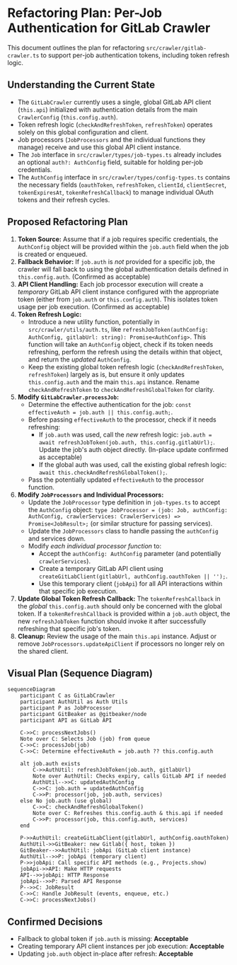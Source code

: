 # Refactoring Plan: Per-Job Authentication for GitLab Crawler

This document outlines the plan for refactoring `src/crawler/gitlab-crawler.ts` to support per-job authentication tokens, including token refresh logic.

## Understanding the Current State

*   The `GitLabCrawler` currently uses a single, global GitLab API client (`this.api`) initialized with authentication details from the main `CrawlerConfig` (`this.config.auth`).
*   Token refresh logic (`checkAndRefreshToken`, `refreshToken`) operates solely on this global configuration and client.
*   Job processors (`JobProcessors` and the individual functions they manage) receive and use this global API client instance.
*   The `Job` interface in `src/crawler/types/job-types.ts` already includes an optional `auth?: AuthConfig` field, suitable for holding per-job credentials.
*   The `AuthConfig` interface in `src/crawler/types/config-types.ts` contains the necessary fields (`oauthToken`, `refreshToken`, `clientId`, `clientSecret`, `tokenExpiresAt`, `tokenRefreshCallback`) to manage individual OAuth tokens and their refresh cycles.

## Proposed Refactoring Plan

1.  **Token Source:** Assume that if a job requires specific credentials, the `AuthConfig` object will be provided within the `job.auth` field when the job is created or enqueued.
2.  **Fallback Behavior:** If `job.auth` is *not* provided for a specific job, the crawler will fall back to using the global authentication details defined in `this.config.auth`. (Confirmed as acceptable)
3.  **API Client Handling:** Each job processor execution will create a *temporary* GitLab API client instance configured with the appropriate token (either from `job.auth` or `this.config.auth`). This isolates token usage per job execution. (Confirmed as acceptable)
4.  **Token Refresh Logic:**
    *   Introduce a new utility function, potentially in `src/crawler/utils/auth.ts`, like `refreshJobToken(authConfig: AuthConfig, gitlabUrl: string): Promise<AuthConfig>`. This function will take an `AuthConfig` object, check if its token needs refreshing, perform the refresh using the details within that object, and return the *updated* `AuthConfig`.
    *   Keep the existing global token refresh logic (`checkAndRefreshToken`, `refreshToken`) largely as is, but ensure it only updates `this.config.auth` and the main `this.api` instance. Rename `checkAndRefreshToken` to `checkAndRefreshGlobalToken` for clarity.
5.  **Modify `GitLabCrawler.processJob`:**
    *   Determine the effective authentication for the job: `const effectiveAuth = job.auth || this.config.auth;`.
    *   Before passing `effectiveAuth` to the processor, check if it needs refreshing:
        *   If `job.auth` was used, call the *new* refresh logic: `job.auth = await refreshJobToken(job.auth, this.config.gitlabUrl);`. Update the job's auth object directly. (In-place update confirmed as acceptable)
        *   If the global auth was used, call the existing global refresh logic: `await this.checkAndRefreshGlobalToken();`.
    *   Pass the potentially updated `effectiveAuth` to the processor function.
6.  **Modify `JobProcessors` and Individual Processors:**
    *   Update the `JobProcessor` type definition in `job-types.ts` to accept the `AuthConfig` object: `type JobProcessor = (job: Job, authConfig: AuthConfig, crawlerServices: CrawlerServices) => Promise<JobResult>;` (or similar structure for passing services).
    *   Update the `JobProcessors` class to handle passing the `authConfig` and services down.
    *   Modify *each individual processor function* to:
        *   Accept the `authConfig: AuthConfig` parameter (and potentially `crawlerServices`).
        *   Create a temporary GitLab API client using `createGitLabClient(gitlabUrl, authConfig.oauthToken || '');`.
        *   Use this temporary client (`jobApi`) for all API interactions within that specific job execution.
7.  **Update Global Token Refresh Callback:** The `tokenRefreshCallback` in the *global* `this.config.auth` should only be concerned with the global token. If a `tokenRefreshCallback` is provided within a `job.auth` object, the new `refreshJobToken` function should invoke it after successfully refreshing that specific job's token.
8.  **Cleanup:** Review the usage of the main `this.api` instance. Adjust or remove `JobProcessors.updateApiClient` if processors no longer rely on the shared client.

## Visual Plan (Sequence Diagram)

```mermaid
sequenceDiagram
    participant C as GitLabCrawler
    participant AuthUtil as Auth Utils
    participant P as JobProcessor
    participant GitBeaker as @gitbeaker/node
    participant API as GitLab API

    C->>C: processNextJobs()
    Note over C: Selects Job (job) from queue
    C->>C: processJob(job)
    C->>C: Determine effectiveAuth = job.auth ?? this.config.auth

    alt job.auth exists
        C->>AuthUtil: refreshJobToken(job.auth, gitlabUrl)
        Note over AuthUtil: Checks expiry, calls GitLab API if needed
        AuthUtil-->>C: updatedAuthConfig
        C->>C: job.auth = updatedAuthConfig
        C->>P: processor(job, job.auth, services)
    else No job.auth (use global)
        C->>C: checkAndRefreshGlobalToken()
        Note over C: Refreshes this.config.auth & this.api if needed
        C->>P: processor(job, this.config.auth, services)
    end

    P->>AuthUtil: createGitLabClient(gitlabUrl, authConfig.oauthToken)
    AuthUtil->>GitBeaker: new Gitlab({ host, token })
    GitBeaker-->>AuthUtil: jobApi (GitLab client instance)
    AuthUtil-->>P: jobApi (temporary client)
    P->>jobApi: Call specific API methods (e.g., Projects.show)
    jobApi->>API: Make HTTP requests
    API-->>jobApi: HTTP Response
    jobApi-->>P: Parsed API Response
    P-->>C: JobResult
    C->>C: Handle JobResult (events, enqueue, etc.)
    C->>C: processNextJobs()
```

## Confirmed Decisions

*   Fallback to global token if `job.auth` is missing: **Acceptable**
*   Creating temporary API client instances per job execution: **Acceptable**
*   Updating `job.auth` object in-place after refresh: **Acceptable**